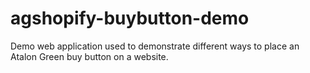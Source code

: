 # agshopify-buybutton-demo
Demo web application used to demonstrate different ways to place an Atalon Green buy button on a website.

